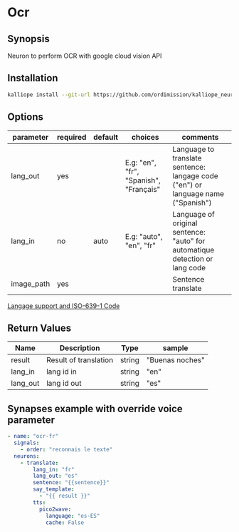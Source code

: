 # Ocr

## Synopsis

Neuron to perform OCR with google cloud vision API

## Installation

```bash
kalliope install --git-url https://github.com/ordimission/kalliope_neuron_ocr
```

## Options

| parameter | required | default | choices                                | comments                                                                         |
|-----------|----------|---------|----------------------------------------|----------------------------------------------------------------------------------|
| lang_out  | yes      |         | E.g: "en", "fr", "Spanish", "Français" | Language to translate sentence: langage code ("en") or language name ("Spanish") |
| lang_in   | no       |  auto   | E.g: "auto", "en", "fr"                | Language of original sentence: "auto" for automatique detection or lang code     |
| image_path  | yes      |         |                                        | Sentence translate                                                               |

[Langage support and ISO-639-1 Code](https://cloud.google.com/translate/docs/languages) 

## Return Values

| Name     | Description           | Type   | sample          |
|----------|-----------------------|--------|-----------------|
| result   | Result of translation | string | "Buenas noches" |
| lang_in  | lang id in            | string | "en"            |
| lang_out | lang id out           | string | "es"            |

## Synapses example with override voice parameter

```yml
- name: "ocr-fr"
  signals:
    - order: "reconnais le texte"
  neurons:
    - translate:
        lang_in: "fr"
        lang_out: "es"
        sentence: "{{sentence}}"
        say_template: 
          - "{{ result }}"
        tts:             
          pico2wave:
            language: "es-ES"
            cache: False
```
